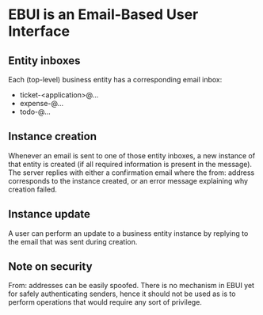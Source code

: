 # EBUI is an Email-Based User Interface

## Entity inboxes

Each (top-level) business entity has a corresponding email inbox:

- ticket-\<application\>@<domain>...
- expense-<application>@<domain>...
- todo-<application>@<domain>...

## Instance creation

Whenever an email is sent to one of those entity inboxes, a new instance of that entity is created (if all required information is present in the message). The server replies with either a confirmation email where the from: address corresponds to the instance created, or an error message explaining why creation failed.

## Instance update

A user can perform an update to a business entity instance by replying to the email that was sent during creation.

## Note on security

From: addresses can be easily spoofed. There is no mechanism in EBUI yet for safely authenticating senders, hence it should not be used as is to perform operations that would require any sort of privilege.
